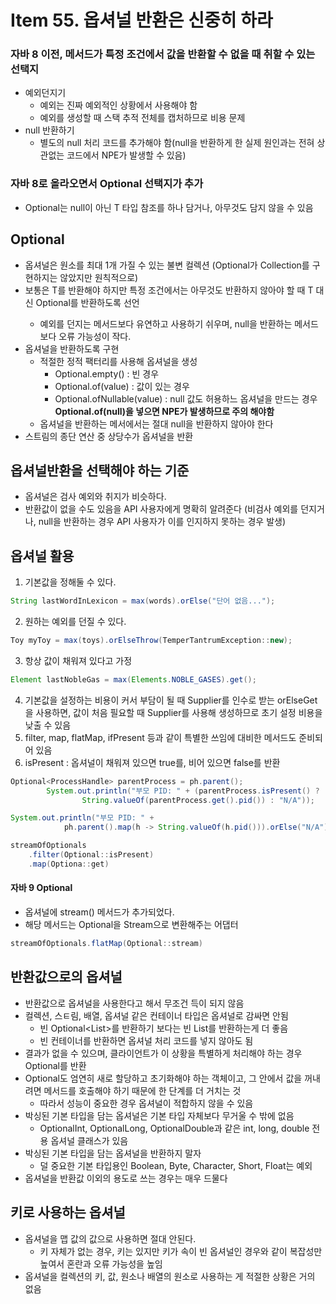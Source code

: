 # Item 55. 옵셔널 반환은 신중히 하라 

### 자바 8 이전, 메서드가 특정 조건에서 값을 반환할 수 없을 때 취할 수 있는 선택지
- 예외던지기 
    - 예외는 진짜 예외적인 상황에서 사용해야 함
    - 예외를 생성할 때 스택 추적 전체를 캡처하므로 비용 문제
- null 반환하기
    - 별도의 null 처리 코드를 추가해야 함(null을 반환하게 한 실제 원인과는 전혀 상관없는 코드에서 NPE가 발생할 수 있음)

### 자바 8로 올라오면서 Optional<T> 선택지가 추가
- Optional<T>는 null이 아닌 T 타입 참조를 하나 담거나, 아무것도 담지 않을 수 있음

## Optional
- 옵셔널은 원소를 최대 1개 가질 수 있는 불변 컬렉션
(Optional<T>가 Collection<T>를 구현하지는 않았지만 원칙적으로)
- 보통은 T를 반환해야 하지만 특정 조건에서는 아무것도 반환하지 않아야 할 때 T 대신 Optional<T>를 반환하도록 선언
    - 예외를 던지는 메서드보다 유연하고 사용하기 쉬우며, null을 반환하는 메서드보다 오류 가능성이 작다.
- 옵셔널을 반환하도록 구현
    - 적절한 정적 팩터리를 사용해 옵셔널을 생성
        - Optional.empty() : 빈 경우
        - Optional.of(value) : 값이 있는 경우
        - Optional.ofNullable(value) : null 값도 허용하느 옵셔널을 만드는 경우 
        **Optional.of(null)을 넣으면 NPE가 발생하므로 주의 해야함**               
    - 옵셔널을 반환하는 메서에서는 절대 null을 반환하지 않아야 한다
- 스트림의 종단 연산 중 상당수가 옵셔널을 반환 

## 옵셔널반환을 선택해야 하는 기준 
- 옵셔널은 검사 예외와 취지가 비슷하다.
- 반환값이 없을 수도 있음을 API 사용자에게 명확히 알려준다
(비검사 예외를 던지거나, null을 반환하는 경우 API 사용자가 이를 인지하지 못하는 경우 발생)

## 옵셔널 활용
1. 기본값을 정해둘 수 있다.
```java
String lastWordInLexicon = max(words).orElse("단어 없음...");
```
2. 원하는 예외를 던질 수 있다.
```java
Toy myToy = max(toys).orElseThrow(TemperTantrumException::new);
```
3. 항상 값이 채워져 있다고 가정
```java
Element lastNobleGas = max(Elements.NOBLE_GASES).get();
```
4. 기본값을 설정하는 비용이 커서 부담이 될 때 Supplier<T>를 인수로 받는 orElseGet을 사용하면, 값이 처음 필요할 때 Supplier<T>를
사용해 생성하므로 초기 설정 비용을 낮출 수 있음 
5. filter, map, flatMap, ifPresent 등과 같이 특별한 쓰임에 대비한 메서드도 준비되어 있음
6. isPresent : 옵셔널이 채워져 있으면 true를, 비어 있으면 false를 반환
```java
Optional<ProcessHandle> parentProcess = ph.parent();
        System.out.println("부모 PID: " + (parentProcess.isPresent() ?
                String.valueOf(parentProcess.get().pid()) : "N/A"));
```

```java
System.out.println("부모 PID: " +
            ph.parent().map(h -> String.valueOf(h.pid())).orElse("N/A"));
```

```java
streamOfOptionals
    .filter(Optional::isPresent)
    .map(Optiona::get)
```
#### 자바 9  Optional
- 옵셔널에 stream() 메서드가 추가되었다.
- 해당 메서드는 Optional을 Stream으로 변환해주는 어댑터 

```java
streamOfOptionals.flatMap(Optional::stream)
```

## 반환값으로의 옵셔널
- 반환값으로 옵셔널을 사용한다고 해서 무조건 득이 되지 않음
- 컬렉션, 스ㅌ림, 배열, 옵셔널 같은 컨테이너 타입은 옵셔널로 감싸면 안됨
    - 빈 Optional<List<T>>를 반환하기 보다는 빈 List<T>를 반환하는게 더 좋음
    - 빈 컨테이너를 반환하면 옵셔널 처리 코드를 넣지 않아도 됨
- 결과가 없을 수 있으며, 클라이언트가 이 상황을 특별하게 처리해야 하는 경우 Optional<T>를 반환
- Optional도 엄연히 새로 할당하고 초기화해야 하는 객체이고, 그 안에서 값을 꺼내려면 메서드를 호출해야 하기 때문에 한 단계를 더 거치는 것
    - 따라서 성능이 중요한 경우 옵셔널이 적합하지 않을 수 있음
- 박싱된 기본 타입을 담는 옵셔널은 기본 타입 자체보다 무거울 수 밖에 없음
    - OptionalInt, OptionalLong, OptionalDouble과 같은 int, long, double 전용 옵셔널 클래스가 있음
- 박싱된 기본 타입을 담는 옵셔널을 반환하지 말자
    - 덜 중요한 기본 타입용인 Boolean, Byte, Character, Short, Float는 예외
- 옵셔널을 반환값 이외의 용도로 쓰는 경우는 매우 드물다

## 키로 사용하는 옵셔널
- 옵셔널을 맵 값의 값으로 사용하면 절대 안된다.
    - 키 자체가 없는 경우, 키는 있지만 키가 속이 빈 옵셔널인 경우와 같이 복잡성만 높여서 혼란과 오류 가능성을 높임
- 옵셔널을 컬렉션의 키, 값, 원소나 배열의 원소로 사용하는 게 적절한 상황은 거의 없음

